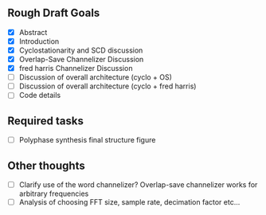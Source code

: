 Rough Draft Goals
-----------------
- [X] Abstract
- [X] Introduction
- [X] Cyclostationarity and SCD discussion
- [X] Overlap-Save Channelizer Discussion
- [X] fred harris Channelizer Discussion
- [ ] Discussion of overall architecture (cyclo + OS)
- [ ] Discussion of overall architecture (cyclo + fred harris)
- [ ] Code details

Required tasks
--------------
- [ ] Polyphase synthesis final structure figure

Other thoughts
--------------
- [ ] Clarify use of the word channelizer? Overlap-save channelizer works for
      arbitrary frequencies
- [ ] Analysis of choosing FFT size, sample rate, decimation factor etc...
